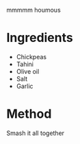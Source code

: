 mmmmm houmous

# Ingredients
- Chickpeas
- Tahini
- Olive oil
- Salt
- Garlic

# Method
Smash it all together
